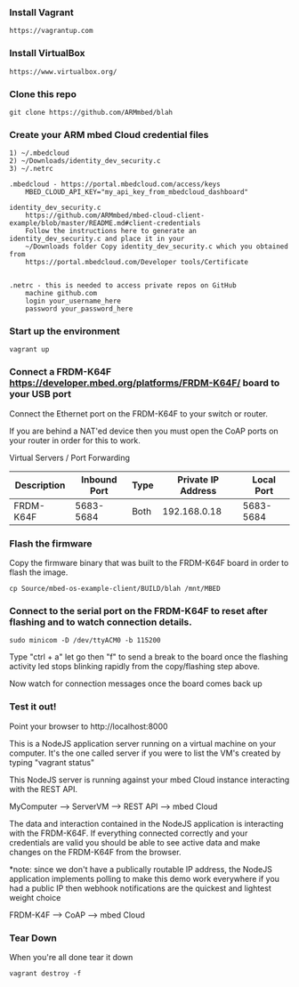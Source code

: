 ### Install Vagrant

    https://vagrantup.com

### Install VirtualBox

    https://www.virtualbox.org/

### Clone this repo
    git clone https://github.com/ARMmbed/blah

### Create your ARM mbed Cloud credential files

    1) ~/.mbedcloud
    2) ~/Downloads/identity_dev_security.c
    3) ~/.netrc

    .mbedcloud - https://portal.mbedcloud.com/access/keys
        MBED_CLOUD_API_KEY="my_api_key_from_mbedcloud_dashboard"

    identity_dev_security.c
        https://github.com/ARMmbed/mbed-cloud-client-example/blob/master/README.md#client-credentials
        Follow the instructions here to generate an identity_dev_security.c and place it in your
        ~/Downloads folder Copy identity_dev_security.c which you obtained from
        https://portal.mbedcloud.com/Developer tools/Certificate


    .netrc - this is needed to access private repos on GitHub
        machine github.com
        login your_username_here
        password your_password_here


### Start up the environment
   
    vagrant up

### Connect a FRDM-K64F https://developer.mbed.org/platforms/FRDM-K64F/ board to your USB port

Connect the Ethernet port on the FRDM-K64F to your switch or router.

If you are behind a NAT'ed device then you must open the CoAP ports
on your router in order for this to work.

Virtual Servers / Port Forwarding

| Description | Inbound Port | Type | Private IP Address | Local Port |
| ----------- | ------------ | ---- | ------------------ | ---------- |
|  FRDM-K64F  |  5683-5684   | Both |    192.168.0.18    | 5683-5684  |


### Flash the firmware

Copy the firmware binary that was built to the FRDM-K64F board in order
to flash the image.

    cp Source/mbed-os-example-client/BUILD/blah /mnt/MBED

### Connect to the serial port on the FRDM-K64F to reset after flashing and to watch connection details.

    sudo minicom -D /dev/ttyACM0 -b 115200

Type "ctrl + a" let go then "f" to send a break to the board once the
flashing activity led stops blinking rapidly from the copy/flashing step
above.

Now watch for connection messages once the board comes back up

### Test it out!

Point your browser to http://localhost:8000

This is a NodeJS application server running on a virtual machine on
your computer.  It's the one called server if you were to list the VM's
created by typing "vagrant status"

This NodeJS server is running against your mbed Cloud instance interacting
with the REST API.

MyComputer --> ServerVM --> REST API --> mbed Cloud

The data and interaction contained in the NodeJS application is interacting
with the FRDM-K64F.  If everything connected correctly and your credentials
are valid you should be able to see active data and make changes on the
FRDM-K64F from the browser.

*note: since we don't have a publically routable IP address, the NodeJS
       application implements polling to make this demo work everywhere
       if you had a public IP then webhook notifications are the quickest
       and lightest weight choice

FRDM-K4F --> CoAP --> mbed Cloud

### Tear Down

When you're all done tear it down

    vagrant destroy -f
